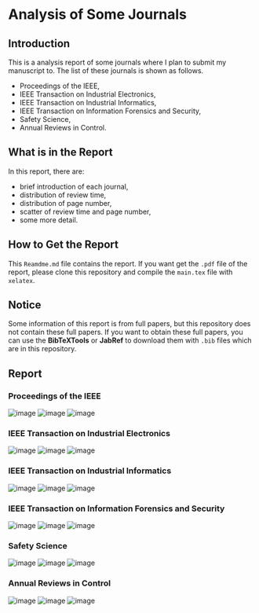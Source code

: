 # Analysis of Some Journals

## Introduction
This is a analysis report of some journals where I plan to submit my manuscript to. The list of these journals is shown as follows.

* Proceedings of the IEEE,
* IEEE Transaction on Industrial Electronics,
* IEEE Transaction on Industrial Informatics,
* IEEE Transaction on Information Forensics and Security,
* Safety Science,
* Annual Reviews in Control.

## What is in the Report
In this report, there are:

* brief introduction of each journal,
* distribution of review time,
* distribution of page number,
* scatter of review time and page number,
* some more detail.

## How to Get the Report
This `Reamdme.md` file contains the report. If you want get the `.pdf` file of the report, please clone this repository and compile the `main.tex` file with `xelatex`.

## Notice
Some information of this report is from full papers, but this repository does not contain these full papers. If you want to obtain these full papers, you can use the **BibTeXTools** or **JabRef** to download them with `.bib` files which are in this repository.

## Report
### Proceedings of the IEEE
![image](./Figures/ReviewTimeDistribution/ProceedingsOfTheIEEE.png)
![image](./Figures/PageNumberDistribution/ProceedingsOfTheIEEE.png)
![image](./Figures/RelationshipBetweenReviewTimeAndPageNumber/ProceedingsOfTheIEEE.png)
### IEEE Transaction on Industrial Electronics
![image](./Figures/ReviewTimeDistribution/IEEETransactionOnIndustrialElectronics.png)
![image](./Figures/PageNumberDistribution/IEEETransactionOnIndustrialElectronics.png)
![image](./Figures/RelationshipBetweenReviewTimeAndPageNumber/IEEETransactionOnIndustrialElectronics.png)
### IEEE Transaction on Industrial Informatics
![image](./Figures/ReviewTimeDistribution/IEEETransactionOnIndustrialInformatics.png)
![image](./Figures/PageNumberDistribution/IEEETransactionOnIndustrialInformatics.png)
![image](./Figures/RelationshipBetweenReviewTimeAndPageNumber/IEEETransactionOnIndustrialInformatics.png)
### IEEE Transaction on Information Forensics and Security
![image](./Figures/ReviewTimeDistribution/IEEETransactionOnInformationForensicsAndSecurity.png)
![image](./Figures/PageNumberDistribution/IEEETransactionOnInformationForensicsAndSecurity.png)
![image](./Figures/RelationshipBetweenReviewTimeAndPageNumber/IEEETransactionOnInformationForensicsAndSecurity.png)
### Safety Science
![image](./Figures/ReviewTimeDistribution/SafetyScience.png)
![image](./Figures/PageNumberDistribution/SafetyScience.png)
![image](./Figures/RelationshipBetweenReviewTimeAndPageNumber/SafetyScience.png)
### Annual Reviews in Control
![image](./Figures/ReviewTimeDistribution/AnnualReviewsInControl.png)
![image](./Figures/PageNumberDistribution/AnnualReviewsInControl.png)
![image](./Figures/RelationshipBetweenReviewTimeAndPageNumber/AnnualReviewsInControl.png)